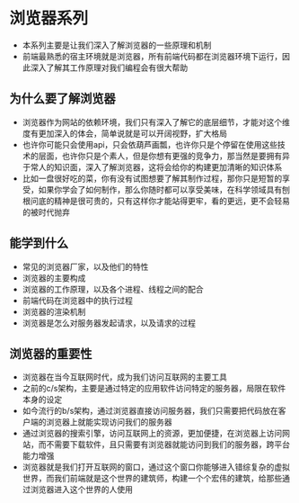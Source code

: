 # 浏览器系列

- 本系列主要是让我们深入了解浏览器的一些原理和机制
- 前端最熟悉的宿主环境就是浏览器，所有前端代码都在浏览器环境下运行，因此深入了解其工作原理对我们编程会有很大帮助

## 为什么要了解浏览器

- 浏览器作为网站的依赖环境，我们只有深入了解它的底层细节，才能对这个维度有更加深入的体会，简单说就是可以开阔视野，扩大格局
- 也许你可能只会使用api，只会依葫芦画瓢，也许你只是个停留在使用这些技术的层面，也许你只是个素人，但是你想有更强的竞争力，那当然是要拥有异于常人的知识面，深入了解浏览器，这将会给你的构建更加清晰的知识体系
- 比如一盘很好吃的菜，你有没有试图想要了解其制作过程，那你只是短暂的享受，如果你学会了如何制作，那么你随时都可以享受美味，在科学领域具有刨根问底的精神是很可贵的，只有这样你才能站得更牢，看的更远，更不会轻易的被时代抛弃

## 能学到什么

- 常见的浏览器厂家，以及他们的特性
- 浏览器的主要构成
- 浏览器的工作原理，以及各个进程、线程之间的配合
- 前端代码在浏览器中的执行过程
- 浏览器的渲染机制
- 浏览器是怎么对服务器发起请求，以及请求的过程

## 浏览器的重要性

- 浏览器在当今互联网时代，成为我们访问互联网的主要工具
- 之前的c/s架构，主要是通过特定的应用软件访问特定的服务器，局限在软件本身的设定
- 如今流行的b/s架构，通过浏览器直接访问服务器，我们只需要把代码放在客户端的浏览器上就能实现访问我们的服务器
- 通过浏览器的搜索引擎，访问互联网上的资源，更加便捷，在浏览器上访问网站，而不需要下载软件，且只需要有浏览器就能访问到我们的服务器，跨平台能力增强
- 浏览器就是我们打开互联网的窗口，通过这个窗口你能够进入错综复杂的虚拟世界，而我们前端就是这个世界的建筑师，构建一个个宏伟的建筑，给那些通过浏览器进入这个世界的人使用